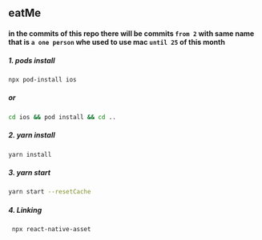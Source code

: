 ## eatMe

#### in the commits of this repo there will be commits `from 2` with same name that is `a one person` whe used to use mac `until 25` of this month  

##### 1. pods install
```bash
npx pod-install ios
```
##### or
```bash
cd ios && pod install && cd ..
```
##### 2. yarn install

```bash
yarn install
```
##### 3. yarn start

```bash
yarn start --resetCache
```
##### 4. Linking

```bash
 npx react-native-asset
```







